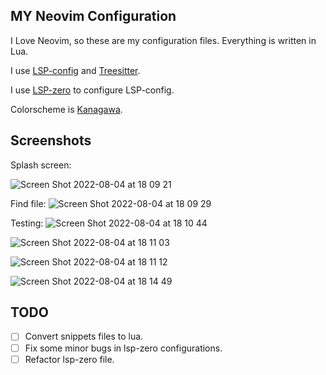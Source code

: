## MY Neovim Configuration

I Love Neovim, so these are my configuration files. Everything is written in Lua.

I use [LSP-config](https://github.com/neovim/nvim-lspconfig) and [Treesitter](https://github.com/nvim-treesitter/nvim-treesitter).

I use [LSP-zero](https://github.com/VonHeikemen/lsp-zero.nvim) to configure LSP-config.

Colorscheme is [Kanagawa](https://github.com/rebelot/kanagawa.nvim).

## Screenshots

Splash screen:

![Screen Shot 2022-08-04 at 18 09 21](https://user-images.githubusercontent.com/7952356/182883059-f267fbdb-31b3-421c-a470-2bbd74ec177b.png)

Find file:
![Screen Shot 2022-08-04 at 18 09 29](https://user-images.githubusercontent.com/7952356/182883156-232cc88a-0cf2-4bb1-beaa-1fbdbe112fad.png)

Testing:
![Screen Shot 2022-08-04 at 18 10 44](https://user-images.githubusercontent.com/7952356/182883184-73baee7e-91df-47df-885d-d8b43279a430.png)

![Screen Shot 2022-08-04 at 18 11 03](https://user-images.githubusercontent.com/7952356/182883223-e25df434-28a0-4dca-87b5-fbbcdb231301.png)

![Screen Shot 2022-08-04 at 18 11 12](https://user-images.githubusercontent.com/7952356/182883253-dec123cc-025a-4354-b772-0368228c1eea.png)

![Screen Shot 2022-08-04 at 18 14 49](https://user-images.githubusercontent.com/7952356/182883478-d44ab285-6222-425d-b841-554d112f7686.png)

## TODO

- [ ] Convert snippets files to lua.
- [ ] Fix some minor bugs in lsp-zero configurations.
- [ ] Refactor lsp-zero file.
